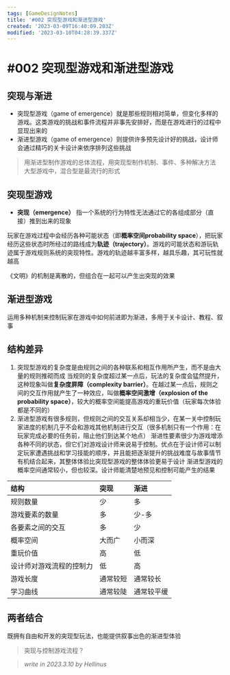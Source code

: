 ```yaml
---
tags: [GameDesignNotes]
title: '#002 突现型游戏和渐进型游戏'
created: '2023-03-09T16:40:09.203Z'
modified: '2023-03-10T04:28:39.337Z'
---
```


# #002 突现型游戏和渐进型游戏

## 突现与渐进
- 突现型游戏（game of emergence）就是那些规则相对简单，但变化多样的游戏。这类游戏的挑战和事件流程并非事先安排好，而是在游戏进行的过程中显现出来的
- 渐进型游戏（game of emergence）则提供许多预先设计好的挑战，设计师会通过精巧的关卡设计来依序排列这些挑战

>用渐进型制作游戏的总体流程，用突现型制作机制、事件、多种解决方法
>大型游戏中，混合型是最流行的形式

## 突现型游戏
- **突现（emergence）**
指一个系统的行为特性无法通过它的各组成部分（直接）推到出来的现象

玩家在游戏过程中会经历各种可能状态（即**概率空间probability space**），把玩家经历这些状态时所经过的路线成为**轨迹（trajectory）**。游戏的可能状态和游玩轨迹属于游戏规则系统的突现特性。游戏的轨迹越丰富多样，越具乐趣，其可玩性就越高

《文明》的机制是离散的，但组合在一起可以产生出突现的效果

## 渐进型游戏
运用多种机制来控制玩家在游戏中如何前进即为渐进，多用于关卡设计、教程、叙事

## 结构差异

1. 突现型游戏的复杂度是由规则之间的各种联系和相互作用所产生，而不是由大量的规则推砌而成
当规则的复杂度超过某一点后，玩法的复杂度会猛然提升，这种现象叫做**复杂度屏障（complexity barrier）**。在越过某一点后，规则之间的交互作用就产生了一种效应，叫做**概率空间激增（explosion of the probability space）**，较大的概率空间能提高游戏的重玩价值（玩家每次体验都是不同的）
2. 渐进型游戏有很多规则，但规则之间的交互关系却相当少，在某一关中控制玩家进度的机制几乎不会和游戏其他机制进行交互（很多机制只有一个作用：在玩家完成必要的任务前，阻止他们到达某个地点）
渐进性要素很少为游戏增添各种不同的状态，但它们对游戏设计师来说易于控制。优点在于设计师可以制定玩家遭遇挑战和学习技能的顺序，并且能把逐渐提升的挑战难度与故事情节有机结合起来，其整体体验比突现型游戏的整体体验更易于设计
渐进型游戏的概率空间通常较小，但也较深。设计师能清楚地预见和控制可能产生的结果

|结构|突现|渐进|
|:---|:---|:---|
|规则数量|少|多|
|游戏要素的数量|多|少-多|
|各要素之间的交互|多|少|
|概率空间|大而广|小而深|
|重玩价值|高|低|
|设计师对游戏流程的控制力|低|高|
|游戏长度|通常较短|通常较长|
|学习曲线|通常较陡|通常较平缓|

## 两者结合
既拥有自由和开发的突现型玩法，也能提供叙事出色的渐进型体验

>突现与控制游戏流程？

>*write in 2023.3.10 by Hellinus*
